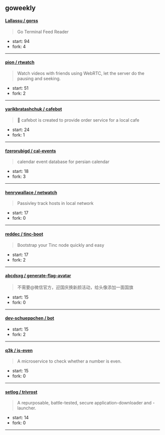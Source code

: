## goweekly

#### [Lallassu / gorss](https://github.com/Lallassu/gorss)

> Go Terminal Feed Reader

+ start: 94
+ fork: 4

----


#### [pion / rtwatch](https://github.com/pion/rtwatch)

> Watch videos with friends using WebRTC, let the server do the pausing and seeking.

+ start: 51
+ fork: 2

----


#### [yarikbratashchuk / cafebot](https://github.com/yarikbratashchuk/cafebot)

> 🥘 cafebot is created to provide order service for a local cafe

+ start: 24
+ fork: 1

----


#### [fzerorubigd / cal-events](https://github.com/fzerorubigd/cal-events)

> calendar event database for persian calendar

+ start: 18
+ fork: 3

----


#### [henrywallace / netwatch](https://github.com/henrywallace/netwatch)

> Passivley track hosts in local network

+ start: 17
+ fork: 0

----


#### [reddec / tinc-boot](https://github.com/reddec/tinc-boot)

> Bootstrap your Tinc node quickly and easy

+ start: 17
+ fork: 2

----


#### [abcdsxg / generate-flag-avatar](https://github.com/abcdsxg/generate-flag-avatar)

> 不需要@微信官方，迎国庆换新颜活动，给头像添加一面国旗

+ start: 15
+ fork: 0

----


#### [dev-schueppchen / bot](https://github.com/dev-schueppchen/bot)

> 

+ start: 15
+ fork: 2

----


#### [q3k / is-even](https://github.com/q3k/is-even)

> A microservice to check whether a number is even.

+ start: 15
+ fork: 0

----


#### [setlog / trivrost](https://github.com/setlog/trivrost)

> A repurposable, battle-tested, secure application-downloader and -launcher.

+ start: 14
+ fork: 0

----

